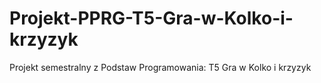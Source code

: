 # Projekt-PPRG-T5-Gra-w-Kolko-i-krzyzyk
Projekt semestralny z Podstaw Programowania: T5 Gra w Kolko i krzyzyk

